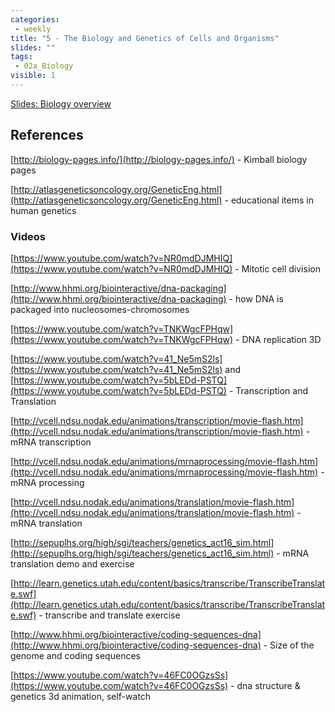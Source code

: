 ```yaml
---
categories:
 - weekly
title: "5 - The Biology and Genetics of Cells and Organisms"
slides: ""
tags:
 - 02a_Biology
visible: 1
---
```


[Slides: Biology overview]({{site.baseurl}}/presentations/02a_Biology/02a_Biology.pdf)

## References

[http://biology-pages.info/](http://biology-pages.info/) - Kimball biology pages

[http://atlasgeneticsoncology.org/GeneticEng.html](http://atlasgeneticsoncology.org/GeneticEng.html) - educational items in human genetics

### Videos

[https://www.youtube.com/watch?v=NR0mdDJMHIQ](https://www.youtube.com/watch?v=NR0mdDJMHIQ) - Mitotic cell division

[http://www.hhmi.org/biointeractive/dna-packaging](http://www.hhmi.org/biointeractive/dna-packaging) - how DNA is packaged into nucleosomes-chromosomes

[https://www.youtube.com/watch?v=TNKWgcFPHqw](https://www.youtube.com/watch?v=TNKWgcFPHqw) - DNA replication 3D

[https://www.youtube.com/watch?v=41_Ne5mS2ls](https://www.youtube.com/watch?v=41_Ne5mS2ls) and [https://www.youtube.com/watch?v=5bLEDd-PSTQ](https://www.youtube.com/watch?v=5bLEDd-PSTQ) - Transcription and Translation

[http://vcell.ndsu.nodak.edu/animations/transcription/movie-flash.htm](http://vcell.ndsu.nodak.edu/animations/transcription/movie-flash.htm) - mRNA transcription

[http://vcell.ndsu.nodak.edu/animations/mrnaprocessing/movie-flash.htm](http://vcell.ndsu.nodak.edu/animations/mrnaprocessing/movie-flash.htm) - mRNA processing

[http://vcell.ndsu.nodak.edu/animations/translation/movie-flash.htm](http://vcell.ndsu.nodak.edu/animations/translation/movie-flash.htm) - mRNA translation

[http://sepuplhs.org/high/sgi/teachers/genetics_act16_sim.html](http://sepuplhs.org/high/sgi/teachers/genetics_act16_sim.html) - mRNA translation demo and exercise

[http://learn.genetics.utah.edu/content/basics/transcribe/TranscribeTranslate.swf](http://learn.genetics.utah.edu/content/basics/transcribe/TranscribeTranslate.swf) - transcribe and translate exercise

[http://www.hhmi.org/biointeractive/coding-sequences-dna](http://www.hhmi.org/biointeractive/coding-sequences-dna) - Size of the genome and coding sequences

[https://www.youtube.com/watch?v=46FC0OGzsSs](https://www.youtube.com/watch?v=46FC0OGzsSs) - dna structure & genetics 3d animation, self-watch